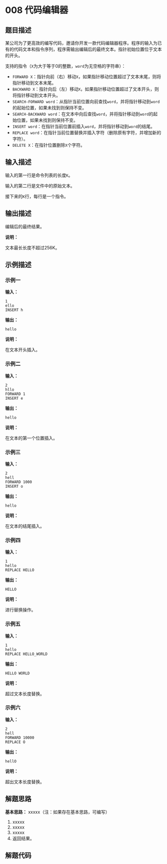 # 008 代码编辑器

## 题目描述

某公司为了更高效的编写代码，邀请你开发一款代码编辑器程序。程序的输入为已有的代码文本和指令序列，程序需输出编辑后的最终文本。指针初始位置位于文本的开头。

支持的指令（`X`为大于等于0的整数，`word`为无空格的字符串）：

- `FORWARD X`：指针向前（右）移动`X`，如果指针移动位置超过了文本末尾，则将指针移动到文本末尾。
- `BACKWARD X`：指针向后（左）移动`X`，如果指针移动位置超过了文本开头，则将指针移动到文本开头。
- `SEARCH-FORWARD word`：从指针当前位置向前查找`word`，并将指针移动到`word`的起始位置，如果未找到则保持不变。
- `SEARCH-BACKWARD word`：在文本中向后查找`word`，并将指针移动到`word`的起始位置，如果未找到则保持不变。
- `INSERT word`：在指针当前位置前插入`word`，并将指针移动到`word`的结尾。
- `REPLACE word`：在指针当前位置替换并插入字符（删除原有字符，并增加新的字符）。
- `DELETE X`：在指针位置删除`X`个字符。

## 输入描述

输入的第一行是命令列表的长度`K`。

输入的第二行是文件中的原始文本。

接下来的`K`行，每行是一个指令。

## 输出描述

编辑后的最终结果。

**说明：**

文本最长长度不超过256K。

## 示例描述

### 示例一

**输入：**
```text
1
ello
INSERT h
```

**输出：**
```text
hello
```

**说明：**  

在文本开头插入。

### 示例二

**输入：**
```text
2
hllo
FORWARD 1
INSERT e
```

**输出：**
```text
hello
```

**说明：**  

在文本的第一个位置插入。

### 示例三

**输入：**
```text
2
hell
FORWARD 1000
INSERT o
```

**输出：**
```text
hello
```

**说明：** 

在文本的结尾插入。

### 示例四

**输入：**
```text
1
hello
REPLACE HELLO
```

**输出：**
```text
HELLO
```

**说明：** 

进行替换操作。

### 示例五

**输入：**
```text
1
hello
REPLACE HELLO_WORLD
```

**输出：**
```text
HELLO WORLD
```

**说明：**

超过文本长度替换。

### 示例六

**输入：**
```text
2
hell
FORWARD 10000
REPLACE O
```

**输出：**
```text
hellO
```

**说明：**

超出文本长度替换。

## 解题思路

**基本思路：** xxxxx（注：如果存在基本思路，可编写）
1. xxxxx
2. xxxxx
3. xxxxx
4. 返回结果。

## 解题代码
